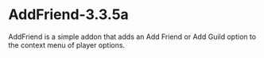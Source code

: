 # AddFriend-3.3.5a
AddFriend is a simple addon that adds an Add Friend or Add Guild option to the context menu of player options.
